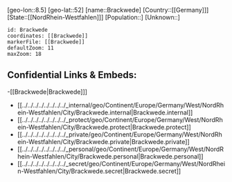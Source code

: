 ﻿---
location: [52,8.5]
mapzoom: [7,12] 
mapmarker: city 
type: City
tags:
- geo/City


SpocWebEntityId: 29304
isDeleted: false
confidential: public

---
[geo-lon::8.5]
[geo-lat::52]
[name::Brackwede]
[Country::[[Germany]]]
[State::[[NordRhein-Westfahlen]]]
[Population::]
[Unknown::]


```leaflet
id: Brackwede
coordinates: [[Brackwede]]
markerFile: [[Brackwede]]
defaultZoom: 11 
maxZoom: 18
```


## Confidential Links & Embeds: 
-[[Brackwede|Brackwede]]] 
- [[../../../../../../../../_internal/geo/Continent/Europe/Germany/West/NordRhein-Westfahlen/City/Brackwede.internal|Brackwede.internal]] 
- [[../../../../../../../../_protect/geo/Continent/Europe/Germany/West/NordRhein-Westfahlen/City/Brackwede.protect|Brackwede.protect]] 
- [[../../../../../../../../_private/geo/Continent/Europe/Germany/West/NordRhein-Westfahlen/City/Brackwede.private|Brackwede.private]] 
- [[../../../../../../../../_personal/geo/Continent/Europe/Germany/West/NordRhein-Westfahlen/City/Brackwede.personal|Brackwede.personal]] 
- [[../../../../../../../../_secret/geo/Continent/Europe/Germany/West/NordRhein-Westfahlen/City/Brackwede.secret|Brackwede.secret]] 
